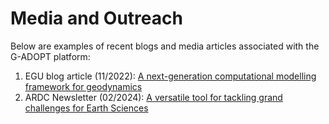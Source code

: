 # Media and Outreach

Below are examples of recent blogs and media articles associated with the G-ADOPT platform:

1. EGU blog article (11/2022): [A next-generation computational modelling framework for geodynamics](https://blogs.egu.eu/divisions/gd/2022/11/21/g-adopt-a-next-generation-computational-modelling-framework-for-geodynamics)
2. ARDC Newsletter (02/2024): [A versatile tool for tackling grand challenges for Earth Sciences](https://ardc.edu.au/article/versatile-modelling-tool-to-help-tackle-grand-challenges-for-earth/)
